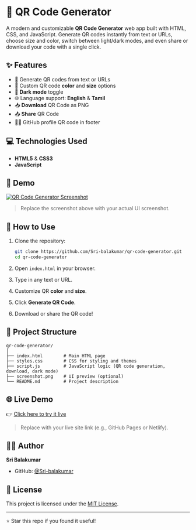 # 🎯 QR Code Generator

A modern and customizable **QR Code Generator** web app built with HTML, CSS, and JavaScript. Generate QR codes instantly from text or URLs, choose size and color, switch between light/dark modes, and even share or download your code with a single click.

## ✨ Features

- 🔗 Generate QR codes from text or URLs
- 🎨 Custom QR code **color** and **size** options
- 🌙 **Dark mode** toggle
- 🌐 Language support: **English** & **Tamil**
- 📥 **Download** QR Code as PNG
- 📤 **Share** QR Code
- 🧑‍💻 GitHub profile QR code in footer

## 💻 Technologies Used

- **HTML5** & **CSS3**
- **JavaScript**

## 📸 Demo

[![QR Code Generator Screenshot](screenshot.png)](https://qr-generator-quick-response.netlify.app/)

> Replace the screenshot above with your actual UI screenshot.

## 🚀 How to Use

1. Clone the repository:
   ```bash
   git clone https://github.com/Sri-balakumar/qr-code-generator.git
   cd qr-code-generator

2. Open `index.html` in your browser.

3. Type in any text or URL.

4. Customize QR **color** and **size**.

5. Click **Generate QR Code**.

6. Download or share the QR code!

## 📂 Project Structure

```
qr-code-generator/
│
├── index.html        # Main HTML page
├── styles.css        # CSS for styling and themes
├── script.js         # JavaScript logic (QR code generation, download, dark mode)
├── screenshot.png    # UI preview (optional)
└── README.md         # Project description
```

## 🌐 Live Demo

👉 [Click here to try it live](https://your-live-demo-link.com)

> Replace with your live site link (e.g., GitHub Pages or Netlify).

## 👨‍💻 Author

**Sri Balakumar**

* GitHub: [@Sri-balakumar](https://github.com/Sri-balakumar)

## 📜 License

This project is licensed under the [MIT License](LICENSE).

---

⭐️ Star this repo if you found it useful!

````

